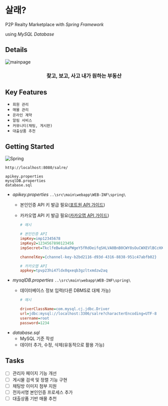 # 살래?
P2P Realty Marketplace with *Spring Framework*

using *MySQL Database*

## Details
![mainpage](https://github.com/user-attachments/assets/d1fc7f82-1b53-4efd-a1bd-1e6fd5d8e9e8)

### <div align="center">찾고, 보고, 사고 내가 원하는 부동산</div>

## Key Features
- ```회원 관리```
- ```매물 관리```
- ```온라인 계약```
- ```알림 서비스```
- ```커뮤니티(채팅, 게시판)```
- ```대출상품 추천```

## Getting Started
![Spring](https://img.shields.io/badge/spring-%236DB33F.svg?style=for-the-badge&logo=spring&logoColor=white)

```http://localhost:8080/salre/```

```
apikey.properties
mysqlDB.properties
database.sql
```
- *apikey.properties* ```..\src\main\webapp\WEB-INF\spring\```
  - 본인인증 API 키 발급 필요([포트원 API 가이드](https://developers.portone.io/opi/ko/extra/identity-verification/v1/phone/readme?v=v1))
  - 카카오맵 API 키 발급 필요([카카오맵 API 가이드](https://apis.map.kakao.com/web/guide/))

    ```INI
    # 예시
    
    # 본인인증 API
    impKey=imp12345678
    impKey2=1234567890123456
    impSecret=TkclfeBw4uAaPWgeY5fRdOeifqSHLVA0BnB0CWY8sOuCWXEVlBCcHXD1xEhNINFVXL53du4DwPwLRz8B

    channelKey={channel-key-b2bd2116-d93d-4316-8838-951c47abfb02}

    # 카카오맵 API
    appkey=tpvp23hi47ldx0qxeqb3gzltxmdzw2aq
    ```
- *mysqlDB.properties* ```..\src\main\webapp\WEB-INF\spring\```
  - 데이터베이스 정보 입력(다른 DBMS로 대체 가능)

    ```INI
    # 예시
    
    driverClassName=com.mysql.cj.jdbc.Driver
    url=jdbc:mysql://localhost:3306/salre?characterEncoding=UTF-8
    username=root
    password=1234
    ```
- *database.sql*
  - MySQL 기준 작성
  - 데이터 추가, 수정, 삭제(유동적으로 활용 가능)

## Tasks
- [ ] 관리자 페이지 기능 개선
- [ ] 게시물 검색 및 정렬 기능 구현
- [ ] 채팅방 이미지 첨부 지원
- [ ] 전자서명 본인인증 프로세스 추가
- [ ] 대출상품 기반 매물 추천
